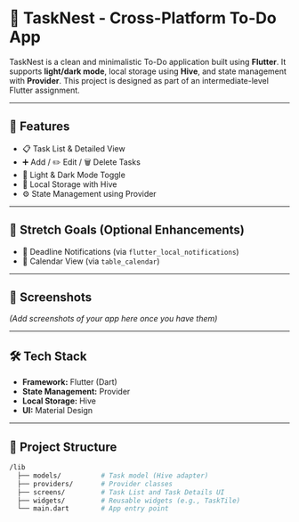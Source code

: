  # 📝 TaskNest - Cross-Platform To-Do App

TaskNest is a clean and minimalistic To-Do application built using **Flutter**. It supports **light/dark mode**, local storage using **Hive**, and state management with **Provider**. This project is designed as part of an intermediate-level Flutter assignment.

---

## 🚀 Features

- 📋 Task List & Detailed View
- ➕ Add / ✏️ Edit / 🗑️ Delete Tasks
- 🌙 Light & Dark Mode Toggle
- 💾 Local Storage with Hive
- ⚙️ State Management using Provider

---

## 🎯 Stretch Goals (Optional Enhancements)

- 🔔 Deadline Notifications (via `flutter_local_notifications`)
- 📅 Calendar View (via `table_calendar`)

---

## 📱 Screenshots

*(Add screenshots of your app here once you have them)*

---

## 🛠️ Tech Stack

- **Framework:** Flutter (Dart)
- **State Management:** Provider
- **Local Storage:** Hive
- **UI:** Material Design

---

## 📁 Project Structure

```bash
/lib
  ├── models/          # Task model (Hive adapter)
  ├── providers/       # Provider classes
  ├── screens/         # Task List and Task Details UI
  ├── widgets/         # Reusable widgets (e.g., TaskTile)
  └── main.dart        # App entry point
